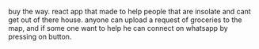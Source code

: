 buy the way.
react app that made to help people that are insolate and cant get out of there house.
anyone can upload a request of groceries to the map, and if some one want to help he can connect on whatsapp by pressing on button.
